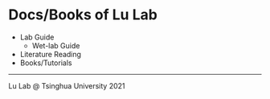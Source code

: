 # Docs/Books of Lu Lab 



* Lab Guide
  * Wet-lab Guide
* Literature Reading
* Books/Tutorials





---

Lu Lab @ Tsinghua University 2021

